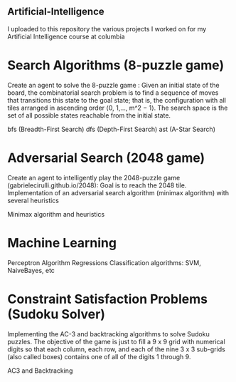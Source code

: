 ## Artificial-Intelligence

I uploaded to this repository the various projects I worked on for my Artificial Intelligence course at columbia

# Search Algorithms (8-puzzle game)

Create an agent to solve the 8-puzzle game : Given an initial state of the board, the combinatorial search problem is to find a sequence of
moves that transitions this state to the goal state; that is, the configuration with all tiles arranged in ascending order ⟨0, 1,…, m^2 − 1⟩. The search space is the set of all possible states reachable from the initial state.

bfs (Breadth-First Search)
dfs (Depth-First Search)
ast (A-Star Search)

# Adversarial Search (2048 game)

Create an agent to intelligently play the 2048-puzzle game (gabrielecirulli.github.io/2048): Goal is to reach the 2048 tile. Implementation of an adversarial search algorithm (minimax algorithm) with several heuristics

Minimax algorithm and heuristics

# Machine Learning 

Perceptron Algorithm
Regressions
Classification algorithms: SVM, NaiveBayes, etc 

# Constraint Satisfaction Problems (Sudoku Solver)

Implementing the AC-3 and backtracking algorithms to solve Sudoku puzzles. The
objective of the game is just to fill a 9 x 9 grid with numerical digits so that each column,
each row, and each of the nine 3 x 3 sub-grids (also called boxes) contains one of all of
the digits 1 through 9.

AC3 and Backtracking 






